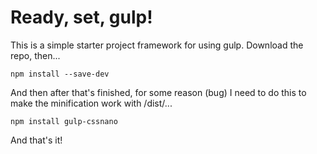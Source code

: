 # Ready, set, gulp!

This is a simple starter project framework for using gulp. Download the repo, then...

```
npm install --save-dev
```

And then after that's finished, for some reason (bug) I need to do this to make the minification work with /dist/...

```
npm install gulp-cssnano
```

And that's it!
